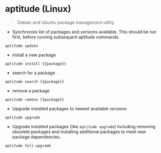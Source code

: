 # aptitude (Linux)

> Debian and Ubuntu package management utility

- Synchronize list of packages and versions available. This should be run first, before running subsequent aptitude commands.

`aptitude update`

- install a new package

`aptitude install {{package}}`

- search for a package

`aptitude search {{package}}`

- remove a package

`aptitude remove {{package}}`

- Upgrade installed packages to newest available versions

`aptitude upgrade`

- Upgrade installed packages (like `aptitude upgrade`) including removing obsolete packages and installing additional packages to meet new package dependencies.

`aptitude full-upgrade`
